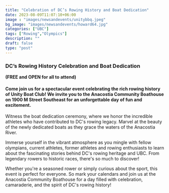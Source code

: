 ```yaml
---
title: "Celebration of DC’s Rowing History and Boat Dedication"
date: 2023-08-09T11:07:10+06:00
image : "images/newsandevents/unitybbq.jpeg"
bg_image: "images/newsandevents/howard64.jpg"
categories: ["UBC"]
tags: ["Rowing","Olympics"]
description: ""
draft: false
type: "post"
---
```


<h3> DC’s Rowing History Celebration and Boat Dedication</h3> 

<b>(FREE and OPEN for all to attend)</b>

<h4>
Come join us for a spectacular event celebrating the rich rowing history of Unity Boat Club! We invite you to the Anacostia Community Boathouse on 1900 M Street Southeast for an unforgettable day of fun and excitement. </h4>


Witness the boat dedication ceremony, where we honor the incredible athletes who have contributed to DC's rowing legacy. Marvel at the beauty of the newly dedicated boats as they grace the waters of the Anacostia River.

Immerse yourself in the vibrant atmosphere as you mingle with fellow olympians, current athletes, former athletes and rowing enthusiasts to learn about the fascinating stories behind DC's rowing heritage and UBC. From legendary rowers to historic races, there's so much to discover!

Whether you're a seasoned rower or simply curious about the sport, this event is perfect for everyone. So mark your calendars and join us at the Anacostia Community Boathouse for a day filled with celebration, camaraderie, and the spirit of DC's rowing history!
